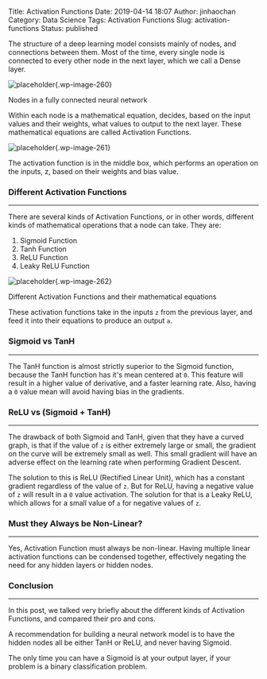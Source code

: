 Title: Activation Functions
Date: 2019-04-14 18:07
Author: jinhaochan
Category: Data Science
Tags: Activation Functions
Slug: activation-functions
Status: published

<!-- wp:paragraph -->

The structure of a deep learning model consists mainly of nodes, and connections between them. Most of the time, every single node is connected to every other node in the next layer, which we call a Dense layer.

<!-- /wp:paragraph -->

<!-- wp:image {"id":260,"align":"center"} -->

>


![placeholder]({attach}media/2019/01/2.png){.wp-image-260}  
<figcaption>
Nodes in a fully connected neural network
</figcaption>




<!-- /wp:image -->

<!-- wp:paragraph -->

Within each node is a mathematical equation, decides, based on the input values and their weights, what values to output to the next layer. These mathematical equations are called Activation Functions.

<!-- /wp:paragraph -->

<!-- wp:image {"id":261,"align":"center"} -->

>


![placeholder]({attach}media/2019/01/3.png){.wp-image-261}  
<figcaption>
The activation function is in the middle box, which performs an operation on the inputs, z, based on their weights and bias value.
</figcaption>




<!-- /wp:image -->

<!-- wp:heading {"level":3} -->

### Different Activation Functions

<!-- /wp:heading -->

<!-- wp:separator -->

------------------------------------------------------------------------

<!-- /wp:separator -->

</p>
<!-- wp:paragraph -->

There are several kinds of Activation Functions, or in other words, different kinds of mathematical operations that a node can take. They are:

<!-- /wp:paragraph -->

<!-- wp:list {"ordered":true} -->

1.  Sigmoid Function
2.  Tanh Function
3.  ReLU Function
4.  Leaky ReLU Function

<!-- /wp:list -->

<!-- wp:image {"id":262,"align":"center"} -->

>


![placeholder]({attach}media/2019/01/4.png){.wp-image-262}  
<figcaption>
Different Activation Functions and their mathematical equations
</figcaption>




<!-- /wp:image -->

<!-- wp:paragraph -->

These activation functions take in the inputs `z` from the previous layer, and feed it into their equations to produce an output `a`.

<!-- /wp:paragraph -->

<!-- wp:heading {"level":3} -->

### Sigmoid vs TanH

<!-- /wp:heading -->

<!-- wp:separator -->

------------------------------------------------------------------------

<!-- /wp:separator -->

</p>
<!-- wp:paragraph -->

The TanH function is almost strictly superior to the Sigmoid function, because the TanH function has it's mean centered at `0`. This feature will result in a higher value of derivative, and a faster learning rate. Also, having a `0` value mean will avoid having bias in the gradients.

<!-- /wp:paragraph -->

<!-- wp:heading {"level":3} -->

### ReLU vs (Sigmoid + TanH)

<!-- /wp:heading -->

<!-- wp:separator -->

------------------------------------------------------------------------

<!-- /wp:separator -->

</p>
<!-- wp:paragraph -->

The drawback of both Sigmoid and TanH, given that they have a curved graph, is that if the value of `z` is either extremely large or small, the gradient on the curve will be extremely small as well. This small gradient will have an adverse effect on the learning rate when performing Gradient Descent.

<!-- /wp:paragraph -->

<!-- wp:paragraph -->

The solution to this is ReLU (Rectified Linear Unit), which has a constant gradient regardless of the value of `z`. But for ReLU, having a negative value of `z` will result in a `0` value activation. The solution for that is a Leaky ReLU, which allows for a small value of `a` for negative values of `z`.

<!-- /wp:paragraph -->

<!-- wp:heading {"level":3} -->

### Must they Always be Non-Linear?

<!-- /wp:heading -->

<!-- wp:separator -->

------------------------------------------------------------------------

<!-- /wp:separator -->

</p>
<!-- wp:paragraph -->

Yes, Activation Function must always be non-linear. Having multiple linear activation functions can be condensed together, effectively negating the need for any hidden layers or hidden nodes.

<!-- /wp:paragraph -->

<!-- wp:heading {"level":3} -->

### Conclusion

<!-- /wp:heading -->

<!-- wp:separator -->

------------------------------------------------------------------------

<!-- /wp:separator -->

</p>
<!-- wp:paragraph -->

In this post, we talked very briefly about the different kinds of Activation Functions, and compared their pro and cons.

<!-- /wp:paragraph -->

<!-- wp:paragraph -->

A recommendation for building a neural network model is to have the hidden nodes all be either TanH or ReLU, and never having Sigmoid.

<!-- /wp:paragraph -->

<!-- wp:paragraph -->

The only time you can have a Sigmoid is at your output layer, if your problem is a binary classification problem.

<!-- /wp:paragraph -->
